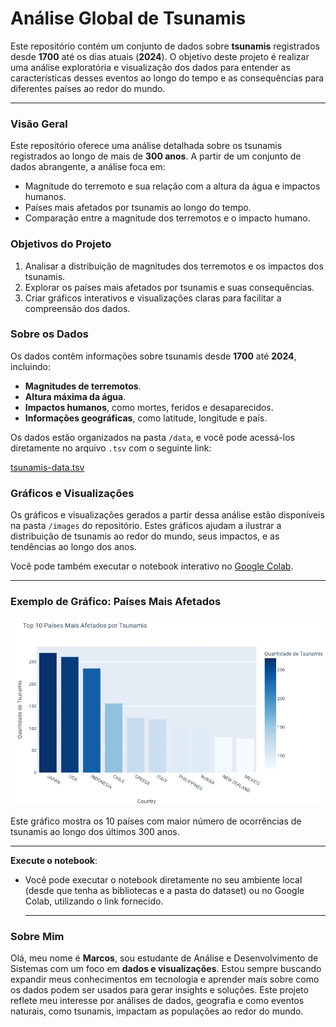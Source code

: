 # Análise Global de Tsunamis

Este repositório contém um conjunto de dados sobre **tsunamis** registrados desde **1700** até os dias atuais (**2024**). O objetivo deste projeto é realizar uma análise exploratória e visualização dos dados para entender as características desses eventos ao longo do tempo e as consequências para diferentes países ao redor do mundo.

---

### Visão Geral

Este repositório oferece uma análise detalhada sobre os tsunamis registrados ao longo de mais de **300 anos**. A partir de um conjunto de dados abrangente, a análise foca em:

- Magnitude do terremoto e sua relação com a altura da água e impactos humanos.
- Países mais afetados por tsunamis ao longo do tempo.
- Comparação entre a magnitude dos terremotos e o impacto humano.

### Objetivos do Projeto

1. Analisar a distribuição de magnitudes dos terremotos e os impactos dos tsunamis.
2. Explorar os países mais afetados por tsunamis e suas consequências.
3. Criar gráficos interativos e visualizações claras para facilitar a compreensão dos dados.

### Sobre os Dados

Os dados contêm informações sobre tsunamis desde **1700** até **2024**, incluindo:
- **Magnitudes de terremotos**.
- **Altura máxima da água**.
- **Impactos humanos**, como mortes, feridos e desaparecidos.
- **Informações geográficas**, como latitude, longitude e país.

Os dados estão organizados na pasta `/data`, e você pode acessá-los diretamente no arquivo `.tsv` com o seguinte link:

[tsunamis-data.tsv](https://github.com/roaring90s/tsunamis-analise-global/blob/main/data/tsunamis-data.tsv)

### Gráficos e Visualizações

Os gráficos e visualizações gerados a partir dessa análise estão disponíveis na pasta `/images` do repositório. Estes gráficos ajudam a ilustrar a distribuição de tsunamis ao redor do mundo, seus impactos, e as tendências ao longo dos anos.

Você pode também executar o notebook interativo no [Google Colab](https://colab.research.google.com/github/roaring90s/tsunamis-analise-global/blob/main/1_tsunami-world-analysis.ipynb).

---

### Exemplo de Gráfico: Países Mais Afetados

![Países Mais Afetados](https://github.com/roaring90s/tsunamis-analise-global/blob/main/images/Top10-Paises-Afetados.jpg)

Este gráfico mostra os 10 países com maior número de ocorrências de tsunamis ao longo dos últimos 300 anos.

---

**Execute o notebook**:
- Você pode executar o notebook diretamente no seu ambiente local (desde que tenha as bibliotecas e a pasta do dataset) ou no Google Colab, utilizando o link fornecido.

  ---

### Sobre Mim

Olá, meu nome é **Marcos**, sou estudante de Análise e Desenvolvimento de Sistemas com um foco em **dados e visualizações**. Estou sempre buscando expandir meus conhecimentos em tecnologia e aprender mais sobre como os dados podem ser usados para gerar insights e soluções. Este projeto reflete meu interesse por análises de dados, geografia e como eventos naturais, como tsunamis, impactam as populações ao redor do mundo.
